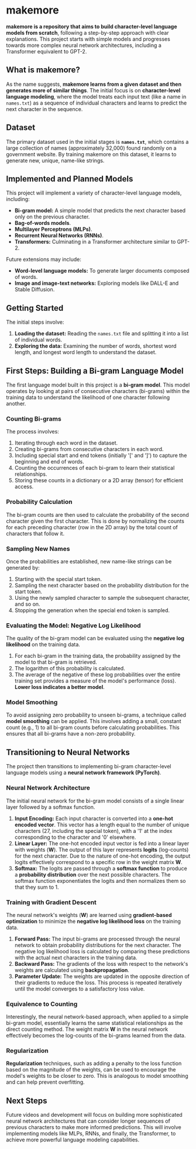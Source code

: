 # makemore

**makemore is a repository that aims to build character-level language models from scratch**, following a step-by-step approach with clear explanations. This project starts with simple models and progresses towards more complex neural network architectures, including a Transformer equivalent to GPT-2.

## What is makemore?

As the name suggests, **makemore learns from a given dataset and then generates more of similar things**. The initial focus is on **character-level language modeling**, where the model treats each input text (like a name in `names.txt`) as a sequence of individual characters and learns to predict the next character in the sequence.

## Dataset

The primary dataset used in the initial stages is **`names.txt`**, which contains a large collection of names (approximately 32,000) found randomly on a government website. By training makemore on this dataset, it learns to generate new, unique, name-like strings.

## Implemented and Planned Models

This project will implement a variety of character-level language models, including:

*   **Bi-gram model:** A simple model that predicts the next character based only on the previous character.
*   **Bag-of-words models**.
*   **Multilayer Perceptrons (MLPs)**.
*   **Recurrent Neural Networks (RNNs)**.
*   **Transformers:** Culminating in a Transformer architecture similar to GPT-2.

Future extensions may include:

*   **Word-level language models:** To generate larger documents composed of words.
*   **Image and image-text networks:** Exploring models like DALL-E and Stable Diffusion.

## Getting Started

The initial steps involve:

1.  **Loading the dataset:** Reading the `names.txt` file and splitting it into a list of individual words.
2.  **Exploring the data:** Examining the number of words, shortest word length, and longest word length to understand the dataset.

## First Steps: Building a Bi-gram Language Model

The first language model built in this project is a **bi-gram model**. This model operates by looking at pairs of consecutive characters (bi-grams) within the training data to understand the likelihood of one character following another.

### Counting Bi-grams

The process involves:

1.  Iterating through each word in the dataset.
2.  Creating bi-grams from consecutive characters in each word.
3.  Including special start and end tokens (initially '[' and ']') to capture the beginning and end of words.
4.  Counting the occurrences of each bi-gram to learn their statistical relationships.
5.  Storing these counts in a dictionary or a 2D array (tensor) for efficient access.

### Probability Calculation

The bi-gram counts are then used to calculate the probability of the second character given the first character. This is done by normalizing the counts for each preceding character (row in the 2D array) by the total count of characters that follow it.

### Sampling New Names

Once the probabilities are established, new name-like strings can be generated by:

1.  Starting with the special start token.
2.  Sampling the next character based on the probability distribution for the start token.
3.  Using the newly sampled character to sample the subsequent character, and so on.
4.  Stopping the generation when the special end token is sampled.

### Evaluating the Model: Negative Log Likelihood

The quality of the bi-gram model can be evaluated using the **negative log likelihood** on the training data.

1.  For each bi-gram in the training data, the probability assigned by the model to that bi-gram is retrieved.
2.  The logarithm of this probability is calculated.
3.  The average of the negative of these log probabilities over the entire training set provides a measure of the model's performance (loss). **Lower loss indicates a better model**.

### Model Smoothing

To avoid assigning zero probability to unseen bi-grams, a technique called **model smoothing** can be applied. This involves adding a small, constant count (e.g., 1) to all bi-gram counts before calculating probabilities. This ensures that all bi-grams have a non-zero probability.

## Transitioning to Neural Networks

The project then transitions to implementing bi-gram character-level language models using a **neural network framework (PyTorch)**.

### Neural Network Architecture

The initial neural network for the bi-gram model consists of a single linear layer followed by a softmax function.

1.  **Input Encoding:** Each input character is converted into a **one-hot encoded vector**. This vector has a length equal to the number of unique characters (27, including the special token), with a '1' at the index corresponding to the character and '0' elsewhere.
2.  **Linear Layer:** The one-hot encoded input vector is fed into a linear layer with weights (**W**). The output of this layer represents **logits** (log-counts) for the next character. Due to the nature of one-hot encoding, the output logits effectively correspond to a specific row in the weight matrix **W**.
3.  **Softmax:** The logits are passed through a **softmax function** to produce a **probability distribution** over the next possible characters. The softmax function exponentiates the logits and then normalizes them so that they sum to 1.

### Training with Gradient Descent

The neural network's weights (**W**) are learned using **gradient-based optimization** to minimize the **negative log likelihood loss** on the training data.

1.  **Forward Pass:** The input bi-grams are processed through the neural network to obtain probability distributions for the next character. The negative log likelihood loss is calculated by comparing these predictions with the actual next characters in the training data.
2.  **Backward Pass:** The gradients of the loss with respect to the network's weights are calculated using **backpropagation**.
3.  **Parameter Update:** The weights are updated in the opposite direction of their gradients to reduce the loss. This process is repeated iteratively until the model converges to a satisfactory loss value.

### Equivalence to Counting

Interestingly, the neural network-based approach, when applied to a simple bi-gram model, essentially learns the same statistical relationships as the direct counting method. The weight matrix **W** in the neural network effectively becomes the log-counts of the bi-grams learned from the data.

### Regularization

**Regularization** techniques, such as adding a penalty to the loss function based on the magnitude of the weights, can be used to encourage the model's weights to be closer to zero. This is analogous to model smoothing and can help prevent overfitting.

## Next Steps

Future videos and development will focus on building more sophisticated neural network architectures that can consider longer sequences of previous characters to make more informed predictions. This will involve implementing models like MLPs, RNNs, and finally, the Transformer, to achieve more powerful language modeling capabilities.
```